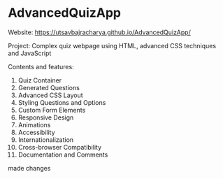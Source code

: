 # AdvancedQuizApp

Website: https://utsavbajracharya.github.io/AdvancedQuizApp/

Project: Complex quiz webpage using HTML, advanced CSS techniques and JavaScript

Contents and features:
1) Quiz Container
2) Generated Questions
3) Advanced CSS Layout
4) Styling Questions and Options
5) Custom Form Elements
6) Responsive Design
7) Animations
8) Accessibility
9) Internationalization
10) Cross-browser Compatibility
11) Documentation and Comments

made changes
